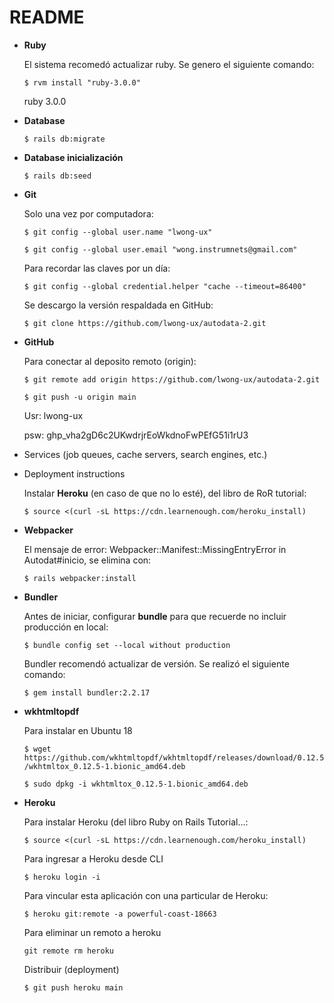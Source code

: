 # README

* **Ruby**

  El sistema recomedó actualizar ruby. Se genero el siguiente comando:
  
  `$ rvm install "ruby-3.0.0"`
  
  ruby  3.0.0

* **Database**
  
  `$ rails db:migrate`

* **Database inicialización**

  `$ rails db:seed`

* **Git**

  Solo una vez por computadora:
  
  `$ git config --global user.name "lwong-ux"`
  
  `$ git config --global user.email "wong.instrumnets@gmail.com"`
  
  Para recordar las claves por un día:
  
  `$ git config --global credential.helper "cache --timeout=86400"`
  
  Se descargo la versión respaldada en GitHub:
  
  `$ git clone https://github.com/lwong-ux/autodata-2.git`

* **GitHub**

  Para conectar al deposito remoto (origin):

  `$ git remote add origin https://github.com/lwong-ux/autodata-2.git` 
    
  `$ git push -u origin main`
  
  Usr: lwong-ux
  
  psw:  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

* Services (job queues, cache servers, search engines, etc.)

* Deployment instructions

  Instalar **Heroku** (en caso de que no lo esté), del libro de RoR tutorial:
  
  `$ source <(curl -sL https://cdn.learnenough.com/heroku_install)`
  
* **Webpacker**
    
  El mensaje de error: Webpacker::Manifest::MissingEntryError in Autodat#inicio,
  se elimina con:

  `$ rails webpacker:install`
  
* **Bundler**

  Antes de iniciar, configurar **bundle** para que recuerde no incluir producción en local:
  
  `$ bundle config set --local without production`

  Bundler recomendó actualizar de versión. Se realizó el siguiente comando:
  
  `$ gem install bundler:2.2.17`
  
* **wkhtmltopdf**

  Para instalar en Ubuntu 18
  
  `$ wget https://github.com/wkhtmltopdf/wkhtmltopdf/releases/download/0.12.5/wkhtmltox_0.12.5-1.bionic_amd64.deb`
  
  `$ sudo dpkg -i wkhtmltox_0.12.5-1.bionic_amd64.deb`
  
* **Heroku**

  Para instalar Heroku (del libro Ruby on Rails Tutorial...:
  
  `$ source <(curl -sL https://cdn.learnenough.com/heroku_install)`
  
  Para ingresar a Heroku desde CLI
  
  `$ heroku login -i`
  
  Para vincular esta aplicación con una particular de Heroku:
  
  `$ heroku git:remote -a powerful-coast-18663`
  
  Para eliminar un remoto a heroku
  
  `git remote rm heroku`
  
  Distribuir (deployment)
  
  
  `$ git push heroku main`